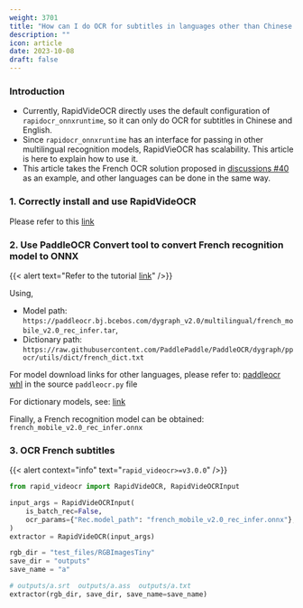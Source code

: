 ```yaml
---
weight: 3701
title: "How can I do OCR for subtitles in languages other than Chinese and English?"
description: ""
icon: article
date: 2023-10-08
draft: false
---
```


### Introduction
- Currently, RapidVideOCR directly uses the default configuration of `rapidocr_onnxruntime`, so it can only do OCR for subtitles in Chinese and English.
- Since `rapidocr_onnxruntime` has an interface for passing in other multilingual recognition models, RapidVieOCR has scalability. This article is here to explain how to use it.
- This article takes the French OCR solution proposed in [discussions #40](https://github.com/SWHL/RapidVideOCR/discussions/40) as an example, and other languages can be done in the same way.

### 1. Correctly install and use RapidVideOCR
Please refer to this [link](https://swhl.github.io/RapidVideOCR/en/docs/tutorial/senior/)

### 2. Use PaddleOCR Convert tool to convert French recognition model to ONNX
{{< alert text="Refer to the tutorial [link](https://github.com/RapidAI/PaddleOCRModelConvert)" />}}

Using,
- Model path: `https://paddleocr.bj.bcebos.com/dygraph_v2.0/multilingual/french_mobile_v2.0_rec_infer.tar`,
- Dictionary path: `https://raw.githubusercontent.com/PaddlePaddle/PaddleOCR/dygraph/ppocr/utils/dict/french_dict.txt`

For model download links for other languages, please refer to: [paddleocr whl](https://files.pythonhosted.org/packages/8f/d0/1a2f9430f61781beb16556182baa938e8f93c8b46c27ad5865a5655fae05/paddleocr-2.7.0.3-py3-none-any.whl) in the source `paddleocr.py` file

For dictionary models, see: [link](https://github.com/PaddlePaddle/PaddleOCR/tree/799c144ab3b0b5d19a37c7e85c47e88ff27c643d/ppocr/utils/dict)

Finally, a French recognition model can be obtained: `french_mobile_v2.0_rec_infer.onnx`

### 3. OCR French subtitles
{{< alert context="info" text="`rapid_videocr>=v3.0.0`" />}}

```python {linenos=table}
from rapid_videocr import RapidVideOCR, RapidVideOCRInput

input_args = RapidVideOCRInput(
    is_batch_rec=False,
    ocr_params={"Rec.model_path": "french_mobile_v2.0_rec_infer.onnx"},
)
extractor = RapidVideOCR(input_args)

rgb_dir = "test_files/RGBImagesTiny"
save_dir = "outputs"
save_name = "a"

# outputs/a.srt  outputs/a.ass  outputs/a.txt
extractor(rgb_dir, save_dir, save_name=save_name)
```

<script src="https://giscus.app/client.js"
data-repo="SWHL/RapidVideOCR"
data-repo-id="MDEwOlJlcG9zaXRvcnk0MDU1ODkwMjk=" data-category="Q&A"
data-category-id="DIC_kwDOGCzMJc4CUluM"
data-mapping="title"
data-strict="0"
data-reactions-enabled="1"
data-emit-metadata="0"
data-input-position="top"
data-theme="preferred_color_scheme"
data-lang="en"
data-loading="lazy"
crossorigin="anonymous"
async>
</script>
